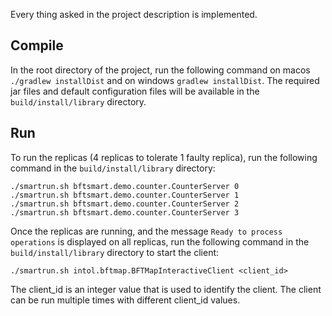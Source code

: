 Every thing asked in the project description is implemented.

## Compile
In the root directory of the project, run the following command on macos `./gradlew installDist` and on windows `gradlew installDist`. The required jar
files and default configuration files will be available in the `build/install/library` directory.

## Run
To run the replicas (4 replicas to tolerate 1 faulty replica), run the following command in the `build/install/library` directory:
```
./smartrun.sh bftsmart.demo.counter.CounterServer 0
./smartrun.sh bftsmart.demo.counter.CounterServer 1
./smartrun.sh bftsmart.demo.counter.CounterServer 2
./smartrun.sh bftsmart.demo.counter.CounterServer 3
```
Once the replicas are running, and the message `Ready to process operations` is displayed on all replicas, run the following command in the `build/install/library` directory to start the client:
```
./smartrun.sh intol.bftmap.BFTMapInteractiveClient <client_id>
```
The client_id is an integer value that is used to identify the client. The client can be run multiple times with different client_id values.